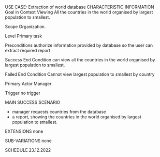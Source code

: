 USE CASE: Extraction of world database
CHARACTERISTIC INFORMATION
Goal in Context
Viewing All the countries in the world organised by largest population to smallest.

Scope
Organization.

Level
Primary task

Preconditions
authorize information provided by database so the user can extract required report

Success End Condition
 can view all the countries in the world organised by largest population to smallest.

Failed End Condition
Cannot view largest population to smallest by country 

Primary Actor
Manager

Trigger
no trigger

MAIN SUCCESS SCENARIO
- manager requests countries from the database
- a report, showing the countries in the world organised by largest population to smallest.

EXTENSIONS
none

SUB-VARIATIONS
none


SCHEDULE
23.12.2022
